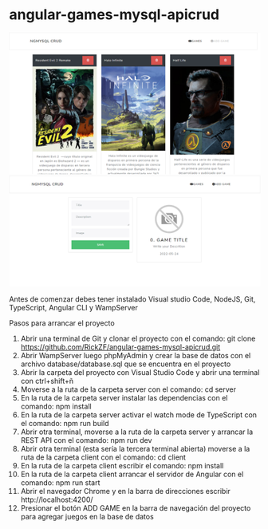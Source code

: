 # angular-games-mysql-apicrud

![](docs/screenshot.png)
![](docs/screenshot2.png)

Antes de comenzar debes tener instalado Visual studio Code, NodeJS, Git, TypeScript, Angular CLI y WampServer

Pasos para arrancar el proyecto
1) Abrir una terminal de Git y clonar el proyecto con el comando: git clone https://github.com/RickZF/angular-games-mysql-apicrud.git
2) Abrir WampServer luego phpMyAdmin y crear la base de datos con el archivo database/database.sql que se encuentra en el proyecto
3) Abrir la carpeta del proyecto con Visual Studio Code y abrir una terminal con ctrl+shift+ñ
4) Moverse a la ruta de la carpeta server con el comando: cd server
5) En la ruta de la carpeta server instalar las dependencias con el comando: npm install 
6) En la ruta de la carpeta server activar el watch mode de TypeScript con el comando: npm run build
7) Abrir otra terminal, moverse a la ruta de la carpeta server y arrancar la REST API con el comando: npm run dev
8) Abrir otra terminal (esta sería la tercera terminal abierta) moverse a la ruta de la carpeta client con el comando: cd client
9) En la ruta de la carpeta client escribir el comando: npm install
10) En la ruta de la carpeta client arrancar el servidor de Angular con el comando: npm run start
11) Abrir el navegador Chrome y en la barra de direcciones escribir http://localhost:4200/
12) Presionar el botón ADD GAME en la barra de navegación del proyecto para agregar juegos en la base de datos
